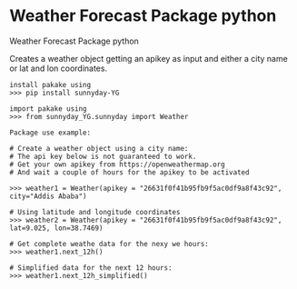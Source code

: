 # Weather Forecast Package python
 Weather Forecast Package python

Creates a weather object getting an apikey as input and either a city name or lat and lon coordinates.

    install pakake using
    >>> pip install sunnyday-YG

    import pakake using
    >>> from sunnyday_YG.sunnyday import Weather

    Package use example:

    # Create a weather object using a city name:
    # The api key below is not guaranteed to work.
    # Get your own apikey from https://openweathermap.org
    # And wait a couple of hours for the apikey to be activated

    >>> weather1 = Weather(apikey = "26631f0f41b95fb9f5ac0df9a8f43c92", city="Addis Ababa")

    # Using latitude and longitude coordinates
    >>> weather2 = Weather(apikey = "26631f0f41b95fb9f5ac0df9a8f43c92", lat=9.025, lon=38.7469)

    # Get complete weathe data for the nexy we hours:
    >>> weather1.next_12h()

    # Simplified data for the next 12 hours:
    >>> weather1.next_12h_simplified()
 
